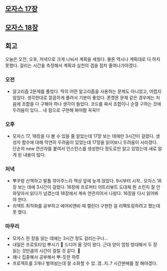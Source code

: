 ## [모자스 17장](https://www.notion.so/17-04608e0ccf3a40d1b0d277205c9adad6)

## [모자스 18장](https://www.notion.so/18-524b6567c4b44828912d1195f0a94fb3)

## 회고

오늘은 오전, 오후, 저녁으로 크게 나눠서 계획을 세웠다. 물론 역시나 계획대로 다 하지 못했다. 걸리는 시간을 측정해서 계획과 실천의 갭을 점차 줄여나가야겠다.

### 오전

- 알고리즘 2문제를 풀었다. 딱히 어떤 알고리즘을 사용하는 문제도 아니었고, 어렵지 않았다. 생각한대로 깔끔하게 풀려서 기분이 좋았다. 폰켓몬 문제 같은 경우에는 처음에 조합을 다 구해야 하나 생각이 들었다. 코드를 짜서 조합이나 순열 구하는 것에 두려움이 있다... 내 힘으로 구현해 봐야함 꼭꼭!!!

### 오후

- 모자스 17, 18장을 다 볼 수 있을 줄 알았는데 17장 보는 데에만 3시간이 걸렸다. 생성자 함수에 대해 막연히 두려움이 있었는데 17장을 읽어보니 두려움이 사라졌다. 단순히 new 연산자를 붙여서 인스턴스를 생성한다 정도로만 알고 있었는데 새로 알게 된 내용이 많다.

### 저녁

- 뿌꾸랑 산책하고 발톱 깎아주느라 책상 앞에 늦게 앉았다. 9시부터 시작.. 모자스 18장 보는 데에 3시간이 걸렸다. 16장에 프로퍼티 어트리뷰트 도대체 뭔 소린지 잘 안 와닿아서 읽다가 넘겼는데 18장에서 계속 연관지어서 나왔다. 16장을 다시 읽어봐야 한다.
- 리액트 최적화를 공부하고 에어비앤비 때 캘린더 구현한 걸 리팩토링하려고 했는데 못 했다.

### 마무리

- 모자스 한 장을 읽는 데에는 3시간 정도 걸리는구나...
- 내일은 프로토타입 뿌시기 👊 드디어 올 것이 왔다. 근데 양이 엄청 방대해서 두 장 읽는 것만큼의 시간이 걸릴 것 같다. 🤭
- 꽤나 집중해서 공부해서 뿌-듯한 하루
- 프로젝트를 3개나 벌여놨는데 잘 소화할 수 있..겠..지..? 시간분배를 잘 해야겠다.
